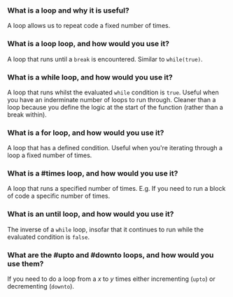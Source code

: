 ### What is a loop and why it is useful?

A loop allows us to repeat code a fixed number of times.

### What is a loop loop, and how would you use it?

A loop that runs until a `break` is encountered. Similar to `while(true)`.

### What is a while loop, and how would you use it?

A loop that runs whilst the evaluated `while` condition is `true`. Useful when you have an inderminate number of loops to run through. Cleaner than a loop because you define the logic at the start of the function (rather than a break within).

### What is a for loop, and how would you use it?

A loop that has a defined condition. Useful when you're iterating through a loop a fixed number of times.

### What is a #times loop, and how would you use it?

A loop that runs a specified number of times. E.g. If you need to run a block of code a specific number of times.

### What is an until loop, and how would you use it?

The inverse of a `while` loop, insofar that it continues to run while the evaluated condition is `false`.

### What are the #upto and #downto loops, and how would you use them?

If you need to do a loop from a _x_ to _y_ times either incrementing (`upto`) or decrementing (`downto`).
